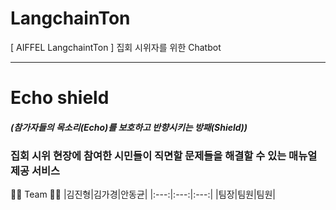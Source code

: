 # LangchainTon
[ AIFFEL LangchaintTon ] 집회 시위자를 위한 Chatbot

---

# Echo shield
##### (참가자들의 목소리(Echo)를 보호하고 반향시키는 방패(Shield))
### 집회 시위 현장에 참여한 시민들이 직면할 문제들을 해결할 수 있는 매뉴얼 제공 서비스

👨‍💻 Team 👨‍💻
|김진형|김가경|안동균|
|:---:|:---:|:---:|
|팀장|팀원|팀원|
